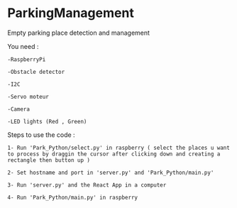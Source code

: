 # ParkingManagement
Empty parking place detection and management

You need :

    -RaspberryPi

    -Obstacle detector

    -I2C

    -Servo moteur
    
    -Camera
    
    -LED lights (Red , Green)

Steps to use the code :

    1- Run 'Park_Python/select.py' in raspberry ( select the places u want to process by draggin the cursor after clicking down and creating a rectangle then button up )
    
    2- Set hostname and port in 'server.py' and 'Park_Python/main.py'
    
    3- Run 'server.py' and the React App in a computer
    
    4- Run 'Park_Python/main.py' in raspberry

